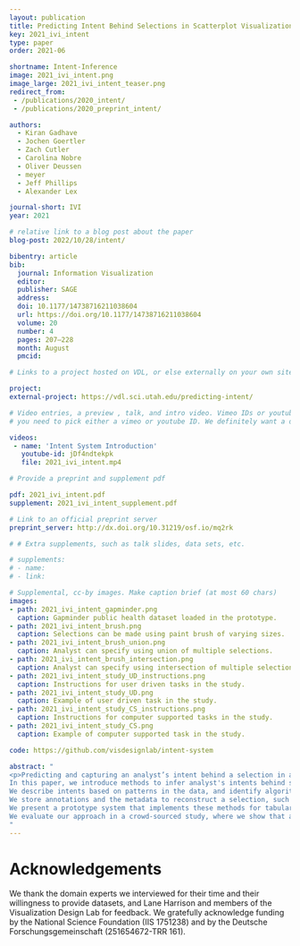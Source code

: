 ```yaml
---
layout: publication
title: Predicting Intent Behind Selections in Scatterplot Visualizations
key: 2021_ivi_intent
type: paper 
order: 2021-06

shortname: Intent-Inference
image: 2021_ivi_intent.png
image_large: 2021_ivi_intent_teaser.png
redirect_from: 
 - /publications/2020_intent/
 - /publications/2020_preprint_intent/

authors:
  - Kiran Gadhave
  - Jochen Goertler
  - Zach Cutler
  - Carolina Nobre
  - Oliver Deussen
  - meyer
  - Jeff Phillips
  - Alexander Lex

journal-short: IVI
year: 2021

# relative link to a blog post about the paper
blog-post: 2022/10/28/intent/

bibentry: article
bib:
  journal: Information Visualization
  editor: 
  publisher: SAGE
  address: 
  doi: 10.1177/14738716211038604
  url: https://doi.org/10.1177/14738716211038604
  volume: 20
  number: 4
  pages: 207–228
  month: August
  pmcid: 

# Links to a project hosted on VDL, or else externally on your own site

project:
external-project: https://vdl.sci.utah.edu/predicting-intent/

# Video entries, a preview , talk, and intro video. Vimeo IDs or youtube IDs are supported
# you need to pick either a vimeo or youtube ID. We definitely want a downloadable video too.

videos:
 - name: 'Intent System Introduction'
   youtube-id: jDf4ndtekpk
   file: 2021_ivi_intent.mp4

# Provide a preprint and supplement pdf

pdf: 2021_ivi_intent.pdf
supplement: 2021_ivi_intent_supplement.pdf

# Link to an official preprint server
preprint_server: http://dx.doi.org/10.31219/osf.io/mq2rk

# # Extra supplements, such as talk slides, data sets, etc.

# supplements:
# - name:
# - link:

# Supplemental, cc-by images. Make caption brief (at most 60 chars)
images:
- path: 2021_ivi_intent_gapminder.png
  caption: Gapminder public health dataset loaded in the prototype.
- path: 2021_ivi_intent_brush.png
  caption: Selections can be made using paint brush of varying sizes.
- path: 2021_ivi_intent_brush_union.png
  caption: Analyst can specify using union of multiple selections.
- path: 2021_ivi_intent_brush_intersection.png
  caption: Analyst can specify using intersection of multiple selections.
- path: 2021_ivi_intent_study_UD_instructions.png
  caption: Instructions for user driven tasks in the study.
- path: 2021_ivi_intent_study_UD.png
  caption: Example of user driven task in the study.
- path: 2021_ivi_intent_study_CS_instructions.png
  caption: Instructions for computer supported tasks in the study.
- path: 2021_ivi_intent_study_CS.png
  caption: Example of computer supported task in the study.

code: https://github.com/visdesignlab/intent-system

abstract: "
<p>Predicting and capturing an analyst’s intent behind a selection in a data visualization is valuable in two scenarios: First, a successful prediction of a pattern an analyst intended to select can be used to auto-complete a partial selection which, in turn, can improve the correctness of the selection. Second, knowing the intent behind a selection can be used to improve recall and reproducibility.
In this paper, we introduce methods to infer analyst's intents behind selections in data visualizations, such as scatterplots.
We describe intents based on patterns in the data, and identify algorithms that can capture these patterns. Upon an interactive selection, we compare the selected items with the results of a large set of computed patterns, and use various ranking approaches to identify the best pattern for an analyst's selection. 
We store annotations and the metadata to reconstruct a selection, such as the type of algorithm and its parameterization, in a provenance graph.
We present a prototype system that implements these methods for tabular data and scatterplots. Analysts can select a prediction to auto-complete partial selections and to seamlessly log their intents. We discuss implications of our approach for reproducibility and reuse of analysis workflows.
We evaluate our approach in a crowd-sourced study, where we show that auto-completing selection improves accuracy, and that we can accurately capture pattern-based intent.</p>
"
---
```


# Acknowledgements

We thank the domain experts we interviewed for their time and their willingness to provide datasets, and Lane Harrison and members of the Visualization Design Lab for feedback. We gratefully acknowledge funding by the National Science Foundation (IIS 1751238) and by the Deutsche Forschungsgemeinschaft (251654672-TRR 161).
